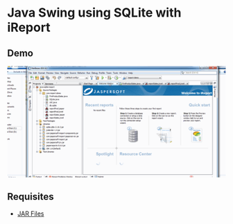 # Java Swing using SQLite with iReport

## Demo
![java-sqlite-ireport.gif](https://github.com/clydeatuic/java-sqlite-ireport/blob/master/java-sqlite-ireport.gif)

## Requisites
* [JAR Files](https://goo.gl/wfTUYf)